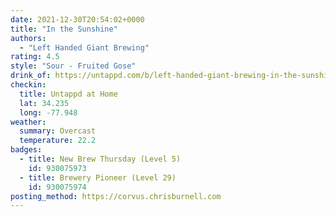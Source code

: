 ```yaml
---
date: 2021-12-30T20:54:02+0000
title: "In the Sunshine"
authors:
  - "Left Handed Giant Brewing"
rating: 4.5
style: "Sour - Fruited Gose"
drink_of: https://untappd.com/b/left-handed-giant-brewing-in-the-sunshine/4460322
checkin:
  title: Untappd at Home
  lat: 34.235
  long: -77.948
weather:
  summary: Overcast
  temperature: 22.2
badges:
  - title: New Brew Thursday (Level 5)
    id: 930075973
  - title: Brewery Pioneer (Level 29)
    id: 930075974
posting_method: https://corvus.chrisburnell.com
---
```

